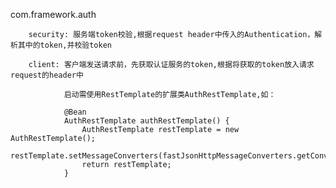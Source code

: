 
com.framework.auth

        security: 服务端token校验,根据request header中传入的Authentication，解析其中的token,并校验token
        
        client: 客户端发送请求前，先获取认证服务的token,根据将获取的token放入请求request的header中
        
                启动需使用RestTemplate的扩展类AuthRestTemplate,如：
                
                @Bean
                AuthRestTemplate authRestTemplate() {
                    AuthRestTemplate restTemplate = new AuthRestTemplate();
                    restTemplate.setMessageConverters(fastJsonHttpMessageConverters.getConverters());
                    return restTemplate;
                }
        
